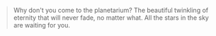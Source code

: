 > Why don't you come to the planetarium?
> The beautiful twinkling of eternity that will never fade, no matter what.
> All the stars in the sky are waiting for you.
